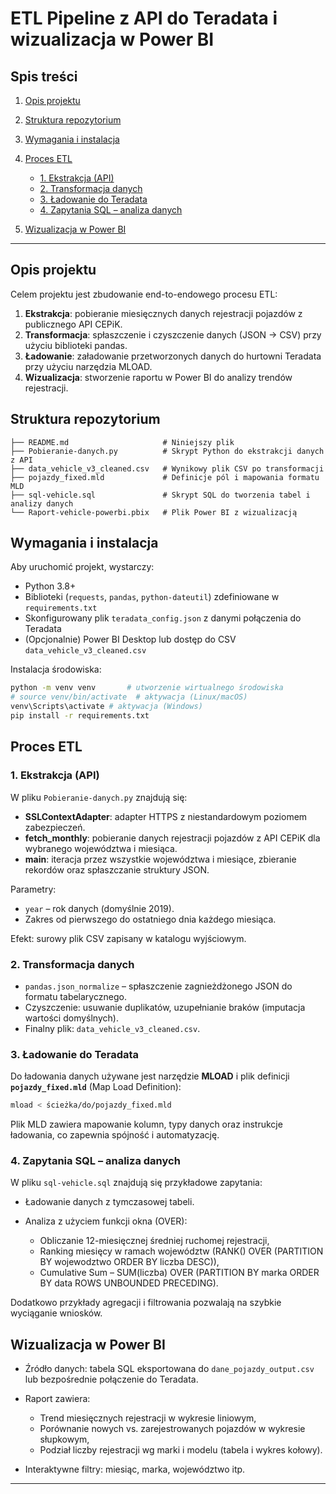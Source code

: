 # ETL Pipeline z API do Teradata i wizualizacja w Power BI

## Spis treści 

1. [Opis projektu](#opis-projektu)
2. [Struktura repozytorium](#struktura-repozytorium)
3. [Wymagania i instalacja](#wymagania-i-instalacja)
4. [Proces ETL](#proces-etl)

   * [1. Ekstrakcja (API)](#1-ekstrakcja-api)
   * [2. Transformacja danych](#2-transformacja-danych)
   * [3. Ładowanie do Teradata](#3-ładowanie-do-teradata)
   * [4. Zapytania SQL – analiza danych](#4-zapytania-sql--analiza-danych)
5. [Wizualizacja w Power BI](#wizualizacja-w-power-bi)

---

## Opis projektu

Celem projektu jest zbudowanie end-to-endowego procesu ETL:

1. **Ekstrakcja**: pobieranie miesięcznych danych rejestracji pojazdów z publicznego API CEPiK.
2. **Transformacja**: spłaszczenie i czyszczenie danych (JSON → CSV) przy użyciu biblioteki pandas.
3. **Ładowanie**: załadowanie przetworzonych danych do hurtowni Teradata przy użyciu narzędzia MLOAD.
4. **Wizualizacja**: stworzenie raportu w Power BI do analizy trendów rejestracji.

## Struktura repozytorium

```plaintext
├── README.md                     # Niniejszy plik
├── Pobieranie-danych.py          # Skrypt Python do ekstrakcji danych z API
├── data_vehicle_v3_cleaned.csv   # Wynikowy plik CSV po transformacji
├── pojazdy_fixed.mld             # Definicje pól i mapowania formatu MLD
├── sql-vehicle.sql               # Skrypt SQL do tworzenia tabel i analizy danych
└── Raport-vehicle-powerbi.pbix   # Plik Power BI z wizualizacją
```

## Wymagania i instalacja

Aby uruchomić projekt, wystarczy:

* Python 3.8+
* Biblioteki (`requests`, `pandas`, `python-dateutil`) zdefiniowane w `requirements.txt`
* Skonfigurowany plik `teradata_config.json` z danymi połączenia do Teradata
* (Opcjonalnie) Power BI Desktop lub dostęp do CSV `data_vehicle_v3_cleaned.csv`

Instalacja środowiska:

```bash
python -m venv venv       # utworzenie wirtualnego środowiska
# source venv/bin/activate  # aktywacja (Linux/macOS)
venv\Scripts\activate # aktywacja (Windows)
pip install -r requirements.txt
```

## Proces ETL

### 1. Ekstrakcja (API)

W pliku `Pobieranie-danych.py` znajdują się:

* **SSLContextAdapter**: adapter HTTPS z niestandardowym poziomem zabezpieczeń.
* **fetch\_monthly**: pobieranie danych rejestracji pojazdów z API CEPiK dla wybranego województwa i miesiąca.
* **main**: iteracja przez wszystkie województwa i miesiące, zbieranie rekordów oraz spłaszczanie struktury JSON.

Parametry:

* `year` – rok danych (domyślnie 2019).
* Zakres od pierwszego do ostatniego dnia każdego miesiąca.

Efekt: surowy plik CSV zapisany w katalogu wyjściowym.

### 2. Transformacja danych

* `pandas.json_normalize` – spłaszczenie zagnieżdżonego JSON do formatu tabelarycznego.
* Czyszczenie: usuwanie duplikatów, uzupełnianie braków (imputacja wartości domyślnych).
* Finalny plik: `data_vehicle_v3_cleaned.csv`.

### 3. Ładowanie do Teradata

Do ładowania danych używane jest narzędzie **MLOAD** i plik definicji **`pojazdy_fixed.mld`** (Map Load Definition):

```bash
mload < ścieżka/do/pojazdy_fixed.mld
```

Plik MLD zawiera mapowanie kolumn, typy danych oraz instrukcje ładowania, co zapewnia spójność i automatyzację.

### 4. Zapytania SQL – analiza danych

W pliku `sql-vehicle.sql` znajdują się przykładowe zapytania:

* Ładowanie danych z tymczasowej tabeli.
* Analiza z użyciem funkcji okna (OVER):

  * Obliczanie 12-miesięcznej średniej ruchomej rejestracji,
  * Ranking miesięcy w ramach województw (RANK() OVER (PARTITION BY wojewodztwo ORDER BY liczba DESC)),
  * Cumulative Sum – SUM(liczba) OVER (PARTITION BY marka ORDER BY data ROWS UNBOUNDED PRECEDING).

Dodatkowo przykłady agregacji i filtrowania pozwalają na szybkie wyciąganie wniosków.

## Wizualizacja w Power BI

* Źródło danych: tabela SQL eksportowana do `dane_pojazdy_output.csv` lub bezpośrednie połączenie do Teradata.
* Raport zawiera:

  * Trend miesięcznych rejestracji w wykresie liniowym,
  * Porównanie nowych vs. zarejestrowanych pojazdów w wykresie słupkowym,
  * Podział liczby rejestracji wg marki i modelu (tabela i wykres kołowy).
* Interaktywne filtry: miesiąc, marka, województwo itp.

---

